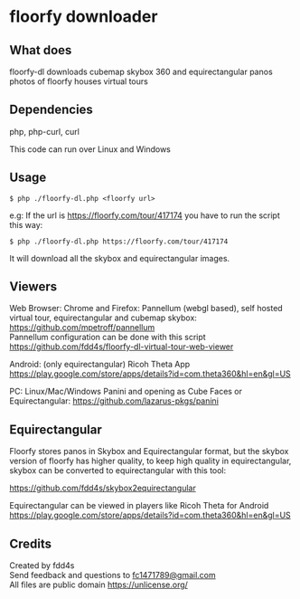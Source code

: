 # floorfy downloader

## What does

floorfy-dl downloads cubemap skybox 360 and equirectangular panos photos of floorfy houses virtual tours 

## Dependencies

php, php-curl, curl  

This code can run over Linux and Windows  

## Usage

    $ php ./floorfy-dl.php <floorfy url>  

e.g: If the url is https://floorfy.com/tour/417174 you have to run the script this way:  

    $ php ./floorfy-dl.php https://floorfy.com/tour/417174  

It will download all the skybox and equirectangular images.

## Viewers

Web Browser: Chrome and Firefox: Pannellum (webgl based), self hosted virtual tour, equirectangular and cubemap skybox: https://github.com/mpetroff/pannellum  
Pannellum configuration can be done with this script https://github.com/fdd4s/floorfy-dl-virtual-tour-web-viewer  

Android: (only equirectangular) Ricoh Theta App https://play.google.com/store/apps/details?id=com.theta360&hl=en&gl=US  

PC: Linux/Mac/Windows Panini and opening as Cube Faces or Equirectangular: https://github.com/lazarus-pkgs/panini  

## Equirectangular

Floorfy stores panos in Skybox and Equirectangular format, but the skybox version of floorfy has higher quality, to keep high quality in equirectangular, skybox can be converted to equirectangular with this tool:

https://github.com/fdd4s/skybox2equirectangular  

Equirectangular can be viewed in players like Ricoh Theta for Android https://play.google.com/store/apps/details?id=com.theta360&hl=en&gl=US  

## Credits

Created by fdd4s  
Send feedback and questions to fc1471789@gmail.com  
All files are public domain https://unlicense.org/  
